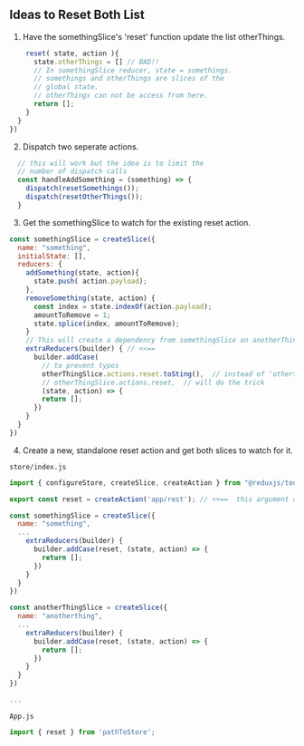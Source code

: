## Ideas to Reset Both List

1. Have the somethingSlice's 'reset' function update the list otherThings.

```js
    reset( state, action ){
      state.otherThings = [] // BAD!!
      // In somethingSlice reducer, state = somethings.
      // somethings and otherThings are slices of the 
      // global state.
      // otherThings can not be access from here. 
      return [];
    }
  }
})
```

2. Dispatch two seperate actions.

```js
  // this will work but the idea is to limit the 
  // number of dispatch calls
  const handleAddSomething = (something) => {
    dispatch(resetSomethings());
    dispatch(resetOtherThings());
  }

```
3. Get the somethingSlice to watch for the existing reset action.

```js
const somethingSlice = createSlice({
  name: "something",
  initialState: [],
  reducers: {  
    addSomething(state, action){
      state.push( action.payload);
    },
    removeSomething(state, action) {
      const index = state.indexOf(action.payload);
      amountToRemove = 1;
      state.splice(index, amountToRemove);
    }
    // This will create a dependency from somethingSlice on anotherThingSlice therefore not preferred 
    extraReducers(builder) { // <<==  
      builder.addCase(
        // to prevent typos
        otherThingSlice.actions.reset.toSting(),  // instead of 'otherthing/reset'
        // otherThingSlice.actions.reset,  // will do the trick
        (state, action) => {
        return [];
      })
    }
  }
})
```


4. Create a new, standalone reset action and get both slices to watch for it.

`store/index.js`
```js
import { configureStore, createSlice, createAction } from "@reduxjs/toolkit"; 

export const reset = createAction('app/rest'); // <<==  this argument can be any string;

const somethingSlice = createSlice({
  name: "something",
  ...
    extraReducers(builder) { 
      builder.addCase(reset, (state, action) => {
        return [];
      })
    }
  }
})

const anotherThingSlice = createSlice({
  name: "anotherthing",
  ...
    extraReducers(builder) {
      builder.addCase(reset, (state, action) => {
        return [];
      })
    }
  }
})

...

```
`App.js`
```js
import { reset } from 'pathToStore';
```
